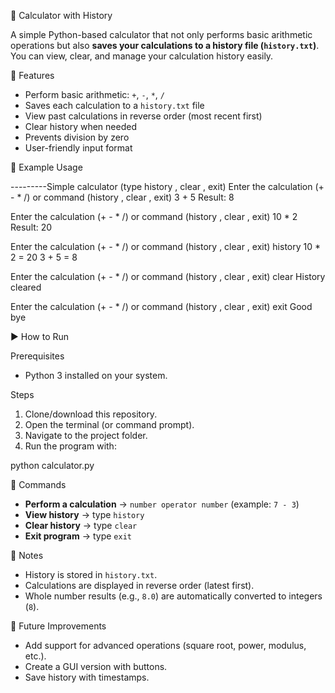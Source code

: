 

 🧮 Calculator with History

A simple Python-based calculator that not only performs basic arithmetic operations but also **saves your calculations to a history file (`history.txt`)**. You can view, clear, and manage your calculation history easily.



 🚀 Features

* Perform basic arithmetic: `+`, `-`, `*`, `/`
* Saves each calculation to a `history.txt` file
* View past calculations in reverse order (most recent first)
* Clear history when needed
* Prevents division by zero
* User-friendly input format



 📂 Example Usage


---------Simple calculator (type history , clear , exit)
Enter the calculation (+ - * /) or command (history , clear , exit) 3 + 5
Result: 8

Enter the calculation (+ - * /) or command (history , clear , exit) 10 * 2
Result: 20

Enter the calculation (+ - * /) or command (history , clear , exit) history
10 * 2 = 20
3 + 5 = 8

Enter the calculation (+ - * /) or command (history , clear , exit) clear
History cleared

Enter the calculation (+ - * /) or command (history , clear , exit) exit
Good bye




 ▶️ How to Run

 Prerequisites

* Python 3 installed on your system.

 Steps

1. Clone/download this repository.
2. Open the terminal (or command prompt).
3. Navigate to the project folder.
4. Run the program with:

python calculator.py




 🧩 Commands

* **Perform a calculation** → `number operator number` (example: `7 - 3`)
* **View history** → type `history`
* **Clear history** → type `clear`
* **Exit program** → type `exit`



 📝 Notes

* History is stored in `history.txt`.
* Calculations are displayed in reverse order (latest first).
* Whole number results (e.g., `8.0`) are automatically converted to integers (`8`).



 🎉 Future Improvements

* Add support for advanced operations (square root, power, modulus, etc.).
* Create a GUI version with buttons.
* Save history with timestamps.



